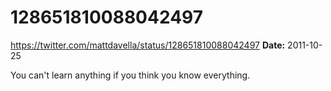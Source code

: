 # 128651810088042497
https://twitter.com/mattdavella/status/128651810088042497
**Date:** 2011-10-25

You can't learn anything if you think you know everything.
